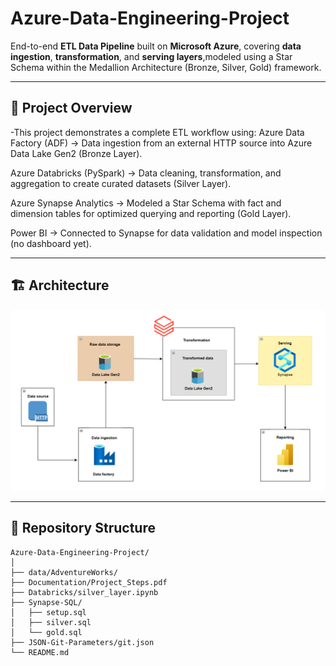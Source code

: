 # Azure-Data-Engineering-Project

End-to-end **ETL Data Pipeline** built on **Microsoft Azure**, covering **data ingestion**, **transformation**, and **serving layers**,modeled using a Star Schema within the Medallion Architecture (Bronze, Silver, Gold) framework.

---

## 🧩 Project Overview
-This project demonstrates a complete ETL workflow using:
Azure Data Factory (ADF) → Data ingestion from an external HTTP source into Azure Data Lake Gen2 (Bronze Layer).

Azure Databricks (PySpark) → Data cleaning, transformation, and aggregation to create curated datasets (Silver Layer).

Azure Synapse Analytics → Modeled a Star Schema with fact and dimension tables for optimized querying and reporting (Gold Layer).

Power BI → Connected to Synapse for data validation and model inspection (no dashboard yet).

---

## 🏗 Architecture
![Architecture Diagram](Documentation/data-pipeline-Architecture.png)

---

## 📂 Repository Structure
```
Azure-Data-Engineering-Project/
│
├── data/AdventureWorks/
├── Documentation/Project_Steps.pdf
├── Databricks/silver_layer.ipynb
├── Synapse-SQL/
│   ├── setup.sql
│   ├── silver.sql
│   └── gold.sql
├── JSON-Git-Parameters/git.json
└── README.md
```
